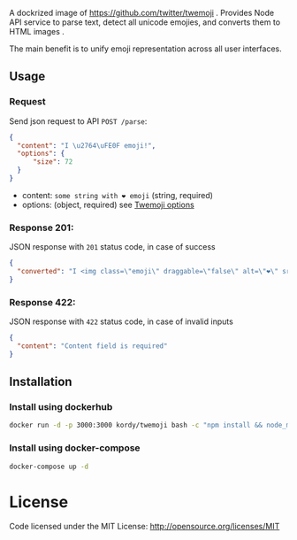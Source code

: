 A dockrized image of https://github.com/twitter/twemoji . Provides Node API service to parse text, detect all unicode emojies, and converts them to HTML images <img>. 

The main benefit is to unify emoji representation across all user interfaces.

## Usage

### Request

Send json request to API `POST /parse`:

```json
{
  "content": "I \u2764\uFE0F emoji!",
  "options": {
      "size": 72
  }
}
```
- content: `some string with ❤️ emoji` (string, required)
- options: (object, required) see [Twemoji options](https://github.com/twitter/twemoji#object-as-parameter)

### Response 201:

JSON response with `201` status code, in case of success

```json
{
  "converted": "I <img class=\"emoji\" draggable=\"false\" alt=\"❤️\" src=\"https://twemoji.maxcdn.com/2/72x72/2764.png\"> emoji!"
}
```

### Response 422:

JSON response with `422` status code, in case of invalid inputs

```json
{
  "content": "Content field is required"
}
```

## Installation

### Install using dockerhub

```bash
docker run -d -p 3000:3000 kordy/twemoji bash -c "npm install && node_modules/.bin/nodemon -L --watch . ./app.js"
```

### Install using docker-compose

```bash
docker-compose up -d
```

# License

Code licensed under the MIT License: http://opensource.org/licenses/MIT